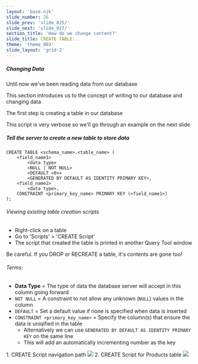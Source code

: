 ```yaml
---
layout: 'base.njk'
slide_number: 26
slide_prev: 'slide_025/'
slide_next: 'slide_027/'
section_title: 'How do we change content?'
slide_title: CREATE TABLE...
theme: 'theme_003'
slide_layout: 'grid-2'
---
```


<section class="slide__text">

##### Changing Data
Until now we've been reading data from our database

This section introduces us to the concept of writing to our database and changing data

The first step is creating a table in our database

This script is very verbose so we'll go through an example on the next slide

##### Tell the server to create a new table to store data
```
CREATE TABLE <schema_name>.<table_name> (
    <field_name1>
        <data type>
        <NULL | NOT NULL>
        <DEFAULT <0>>
        <GENERATED BY DEFAULT AS IDENTITY PRIMARY KEY>,
    <field_name2>
        <data type>,
    CONSTRAINT <primary_key_name> PRIMARY KEY (<field_name1>)
);
```

###### Viewing existing table creation scripts
- Right-click on a table
- Go to 'Scripts' > 'CREATE Script'
- The script that created the table is printed in another Query Tool window

<div class="warning">Be careful. If you DROP or RECREATE a table, it's contents are gone too!</div>


###### Terms:
- **Data Type** = The type of data the database server will accept in this column going forward
- `NOT NULL` = A constraint to not allow any unknown (`NULL`) values in the column
- `DEFAULT` = Set a default value if none is specified when data is inserted
- `CONSTRAINT <primary_key_name>` = Specify the column(s) that ensure the data is uniqified in the table
    - Alternatively we can use `GENERATED BY DEFAULT AS IDENTITY PRIMARY KEY` on the same line
    - This will add an automatically incrementing number as the key

</section>

<section class="slide__images">
<caption>1. CREATE Script navigation path</caption>
<img src="{{ '../../images/003_CREATE_Navigate_To.png' | url }}" />
<caption>2. CREATE Script for Products table</caption>
<img src="{{ '../../images/003_CREATE_Product_Table.png' | url }}" />


</section>
